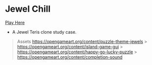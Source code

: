 # Jewel Chill

[Play Here](https://lufemas.github.io/jewel-chill/dist/index.html)

- A Jewel Teris clone study case.

> Assets
> https://opengameart.org/content/puzzle-theme-jewels > https://opengameart.org/content/island-game-gui > https://opengameart.org/content/happy-go-lucky-puzzle > https://opengameart.org/content/completion-sound
